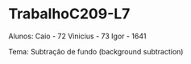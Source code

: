 # TrabalhoC209-L7

Alunos: Caio - 72
        Vinicius - 73
        Igor - 1641
        
Tema: Subtração de fundo (background subtraction)
